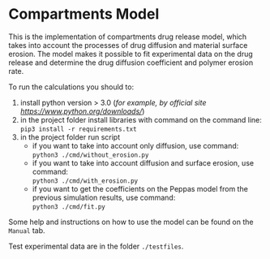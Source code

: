 # Compartments Model

This is the implementation of compartments drug release model, which 
takes into account the processes of drug diffusion and material surface erosion.
The model makes it possible to fit experimental data on the drug release and determine the drug diffusion coefficient and polymer erosion rate.

To run the calculations you should to:  
1. install python version > 3.0 (_for example, by official site https://www.python.org/downloads/_)
2. in the project folder install libraries with command on the command line:
   `pip3 install -r requirements.txt`   
3. in the project folder run script 
   - if you want to take into account only diffusion, use command:
   `python3 ./cmd/without_erosion.py`  
   - if you want to take into account diffusion and surface erosion, use command:   
   `python3 ./cmd/with_erosion.py`  
   - if you want to get the coefficients on the Peppas model from the previous simulation results, use command:   
   `python3 ./cmd/fit.py`  
   

Some help and instructions on how to use the model can be found on the `Manual` tab.  

Test experimental data are in the folder `./testfiles`.

